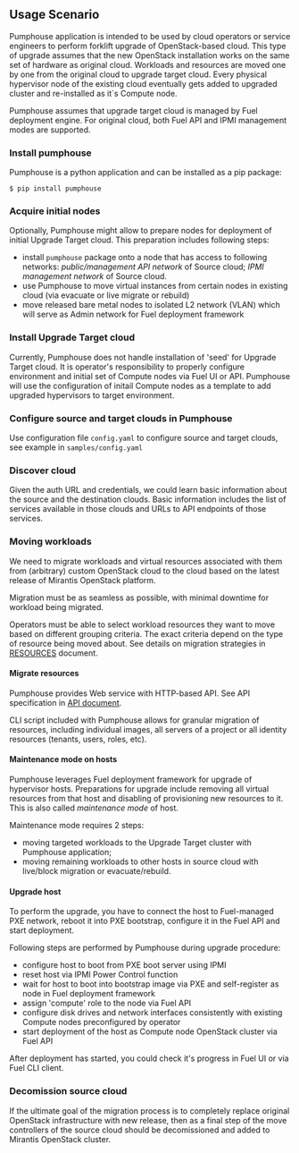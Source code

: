 ## Usage Scenario

Pumphouse application is intended to be used by cloud operators or service
engineers to perform forklift upgrade of OpenStack-based cloud. This type of
upgrade assumes that the new OpenStack installation works on the same set of
hardware as original cloud. Workloads and resources are moved one by one from
the original cloud to upgrade target cloud. Every physical hypervisor node of
the existing cloud eventually gets added to upgraded cluster and re-installed as
it`s Compute node.

Pumphouse assumes that upgrade target cloud is managed by Fuel deployment
engine. For original cloud, both Fuel API and IPMI management modes are
supported.

### Install pumphouse

Pumphouse is a python application and can be installed as a pip package:

```ShellSession
$ pip install pumphouse
```

### Acquire initial nodes

Optionally, Pumphouse might allow to prepare nodes for deployment of initial
Upgrade Target cloud. This preparation includes following steps:

- install `pumphouse` package onto a node that has access to following networks:
  *public/management API network* of Source cloud; *IPMI management network* of
  Source cloud.
- use Pumphouse to move virtual instances from certain nodes in existing cloud
  (via evacuate or live migrate or rebuild)
- move released bare metal nodes to isolated L2 network (VLAN) which will serve
  as Admin network for Fuel deployment framework

### Install Upgrade Target cloud

Currently, Pumphouse does not handle installation of 'seed' for Upgrade Target
cloud. It is operator's responsibility to properly configure environment and
initial set of Compute nodes via Fuel UI or API. Pumphouse will use the
configuration of initail Compute nodes as a template to add upgraded hypervisors
to target environment.

### Configure source and target clouds in Pumphouse

Use configuration file `config.yaml` to configure source and target clouds, see
example in `samples/config.yaml`

### Discover cloud

Given the auth URL and credentials, we could learn basic information about the
source and the destination clouds. Basic information includes the list of
services available in those clouds and URLs to API endpoints of those services.

### Moving workloads

We need to migrate workloads and virtual resources associated with them from
(arbitrary) custom OpenStack cloud to the cloud based on the latest release of
Mirantis OpenStack platform.

Migration must be as seamless as possible, with minimal downtime for workload
being migrated.

Operators must be able to select workload resources they want to move based on
different grouping criteria. The exact criteria depend on the type of resource
being moved about. See details on migration strategies in
[RESOURCES](RESOURCES.md) document.

#### Migrate resources

Pumphouse provides Web service with HTTP-based API. See API specification in
[API document](API.md).

CLI script included with Pumphouse allows for granular migration of resources,
including individual images, all servers of a project or all identity resources
(tenants, users, roles, etc).

#### Maintenance mode on hosts

Pumphouse leverages Fuel deployment framework for upgrade of hypervisor hosts.
Preparations for upgrade include removing all virtual resources from that host
and disabling of provisioning new resources to it. This is also called
*maintenance mode* of host.

Maintenance mode requires 2 steps:

* moving targeted workloads to the Upgrade Target cluster with Pumphouse
application;
* moving remaining workloads to other hosts in source cloud with live/block
migration or evacuate/rebuild.

#### Upgrade host

To perform the upgrade, you have to connect the host to Fuel-managed PXE network,
reboot it into PXE bootstrap, configure it in the Fuel API and start deployment.

Following steps are performed by Pumphouse during upgrade procedure:

- configure host to boot from PXE boot server using IPMI
- reset host via IPMI Power Control function
- wait for host to boot into bootstrap image via PXE and self-register as node
  in Fuel deployment framework
- assign 'compute' role to the node via Fuel API
- configure disk drives and network interfaces consistently with existing
  Compute nodes preconfigured by operator
- start deployment of the host as Compute node OpenStack cluster via Fuel API

After deployment has started, you could check it's progress in Fuel UI or via
Fuel CLI client.

### Decomission source cloud

If the ultimate goal of the migration process is to completely replace original
OpenStack infrastructure with new release, then as a final step of the move
controllers of the source cloud should be decomissioned and added to Mirantis
OpenStack cluster.

